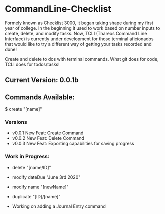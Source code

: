 # CommandLine-Checklist

Formely known as Checklist 3000, it began taking shape during my first year of college. In the beginning it used to work based on number inputs to create, delete, and modify tasks. Now, TCLI (Thareos Command Line Interface) is currently under development for those terminal aficionados that would like to try a different way of getting your tasks recorded and done!

Create and delete to dos with terminal commands. What git does for code, TCLI does for todos/tasks!

## Current Version: 0.0.1b
## Commands Available:

 $ create "[name]" 

### Versions
- v0.0.1 New Feat: Create Command
- v0.0.2 New Feat: Delete Command
- v0.0.3 New Feat: Exporting capabilities for saving progress

### Work in Progress:

 - delete "[name/ID]"
 
 - modify dateDue "June 3rd 2020"
 
 - modify name "[newName]"
 
 - duplicate "[ID]/[name]"

 - Working on adding a Journal Entry command

